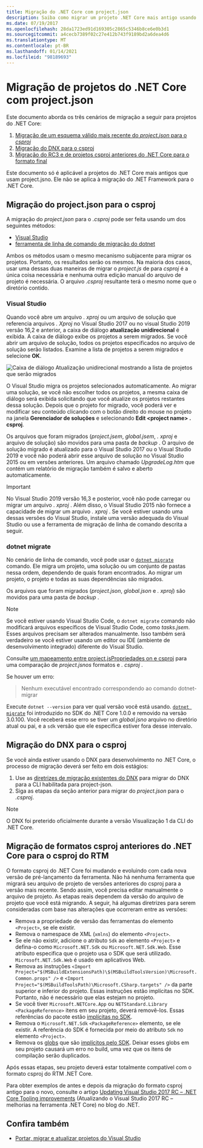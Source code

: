 ```yaml
---
title: Migração do .NET Core com project.json
description: Saiba como migrar um projeto .NET Core mais antigo usando project.json
ms.date: 07/19/2017
ms.openlocfilehash: 28da1723ed91d169305c2865c5346b8ce6e0b3d1
ms.sourcegitcommit: a4cecb7389f02c27e412b743f9189bd2a6dea4d6
ms.translationtype: MT
ms.contentlocale: pt-BR
ms.lasthandoff: 01/14/2021
ms.locfileid: "98189693"
---
```

# <a name="migrating-net-core-projects-from-projectjson"></a>Migração de projetos do .NET Core com project.json

Este documento aborda os três cenários de migração a seguir para projetos do .NET Core:

1. [Migração de um esquema válido mais recente do *project.json* para o *csproj*](#migration-from-projectjson-to-csproj)
2. [Migração do DNX para o csproj](#migration-from-dnx-to-csproj)
3. [Migração do RC3 e de projetos csproj anteriores do .NET Core para o formato final](#migration-from-earlier-net-core-csproj-formats-to-rtm-csproj)

Este documento só é aplicável a projetos do .NET Core mais antigos que usam project.jsno. Ele não se aplica à migração do .NET Framework para o .NET Core.

## <a name="migration-from-projectjson-to-csproj"></a>Migração do project.json para o csproj

A migração do *project.json* para o *.csproj* pode ser feita usando um dos seguintes métodos:

- [Visual Studio](#visual-studio)
- [ferramenta de linha de comando de migração do dotnet](#dotnet-migrate)

Ambos os métodos usam o mesmo mecanismo subjacente para migrar os projetos. Portanto, os resultados serão os mesmos. Na maioria dos casos, usar uma dessas duas maneiras de migrar o *project.js* de para *csproj* é a única coisa necessária e nenhuma outra edição manual do arquivo de projeto é necessária. O arquivo *.csproj* resultante terá o mesmo nome que o diretório contido.

### <a name="visual-studio"></a>Visual Studio

Quando você abre um arquivo *. xproj* ou um arquivo de solução que referencia arquivos *. Xproj* no Visual Studio 2017 ou no visual Studio 2019 versão 16,2 e anterior, a caixa de diálogo **atualização unidirecional** é exibida. A caixa de diálogo exibe os projetos a serem migrados. Se você abrir um arquivo de solução, todos os projetos especificados no arquivo de solução serão listados. Examine a lista de projetos a serem migrados e selecione **OK**.

![Caixa de diálogo Atualização unidirecional mostrando a lista de projetos que serão migrados](media/one-way-upgrade.jpg)

O Visual Studio migra os projetos selecionados automaticamente. Ao migrar uma solução, se você não escolher todos os projetos, a mesma caixa de diálogo será exibida solicitando que você atualize os projetos restantes dessa solução. Depois que o projeto for migrado, você poderá ver e modificar seu conteúdo clicando com o botão direito do mouse no projeto na janela **Gerenciador de soluções** e selecionando **Edit \<project name> . csproj**.

Os arquivos que foram migrados (*project.jsem*, *global.jsem*, *. xproj* e arquivo de solução) são movidos para uma pasta de *backup* . O arquivo de solução migrado é atualizado para o Visual Studio 2017 ou o Visual Studio 2019 e você não poderá abrir esse arquivo de solução no Visual Studio 2015 ou em versões anteriores. Um arquivo chamado *UpgradeLog.htm* que contém um relatório de migração também é salvo e aberto automaticamente.

> [!IMPORTANT]
> No Visual Studio 2019 versão 16,3 e posterior, você não pode carregar ou migrar um arquivo *. xproj* . Além disso, o Visual Studio 2015 não fornece a capacidade de migrar um arquivo *. xproj* . Se você estiver usando uma dessas versões do Visual Studio, instale uma versão adequada do Visual Studio ou use a ferramenta de migração de linha de comando descrita a seguir.

### <a name="dotnet-migrate"></a>dotnet migrate

No cenário de linha de comando, você pode usar o [`dotnet migrate`](../tools/dotnet-migrate.md) comando. Ele migra um projeto, uma solução ou um conjunto de pastas nessa ordem, dependendo de quais foram encontrados. Ao migrar um projeto, o projeto e todas as suas dependências são migrados.

Os arquivos que foram migrados (*project.json*, *global.json* e *. xproj*) são movidos para uma pasta de *backup* .

> [!NOTE]
> Se você estiver usando Visual Studio Code, o `dotnet migrate` comando não modificará arquivos específicos de Visual Studio Code, como *tasks.jsem*. Esses arquivos precisam ser alterados manualmente.
> Isso também será verdadeiro se você estiver usando um editor ou IDE (ambiente de desenvolvimento integrado) diferente do Visual Studio.

Consulte [um mapeamento entre project.jsPropriedades on e csproj](../tools/project-json-to-csproj.md) para uma comparação de *project.jsnos* formatos e *. csproj* .

Se houver um erro:

> Nenhum executável encontrado correspondendo ao comando dotnet-migrar

Execute `dotnet --version` para ver qual versão você está usando. [`dotnet migrate`](../tools/dotnet-migrate.md) foi introduzido no SDK do .NET Core 1.0.0 e removido na versão 3.0.100.
Você receberá esse erro se tiver um *global.jsno* arquivo no diretório atual ou pai, e a `sdk` versão que ele especifica estiver fora desse intervalo.

## <a name="migration-from-dnx-to-csproj"></a>Migração do DNX para o csproj

Se você ainda estiver usando o DNX para desenvolvimento no .NET Core, o processo de migração deverá ser feito em dois estágios:

1. Use as [diretrizes de migração existentes do DNX](from-dnx.md) para migrar do DNX para a CLI habilitada para project-json.
2. Siga as etapas da seção anterior para migrar do *project.json* para o *.csproj*.

> [!NOTE]
> O DNX foi preterido oficialmente durante a versão Visualização 1 da CLI do .NET Core.

## <a name="migration-from-earlier-net-core-csproj-formats-to-rtm-csproj"></a>Migração de formatos csproj anteriores do .NET Core para o csproj do RTM

O formato csproj do .NET Core foi mudando e evoluindo com cada nova versão de pré-lançamento da ferramenta. Não há nenhuma ferramenta que migrará seu arquivo de projeto de versões anteriores do csproj para a versão mais recente. Sendo assim, você precisa editar manualmente o arquivo de projeto. As etapas reais dependem da versão do arquivo de projeto que você está migrando. A seguir, há algumas diretrizes para serem consideradas com base nas alterações que ocorreram entre as versões:

- Remova a propriedade de versão das ferramentas do elemento `<Project>`, se ele existir.
- Remova o namespace de XML (`xmlns`) do elemento `<Project>`.
- Se ele não existir, adicione o atributo `Sdk` ao elemento `<Project>` e defina-o como `Microsoft.NET.Sdk` ou `Microsoft.NET.Sdk.Web`. Esse atributo especifica que o projeto usa o SDK que será utilizado. `Microsoft.NET.Sdk.Web` é usado em aplicativos Web.
- Remova as instruções `<Import Project="$(MSBuildExtensionsPath)\$(MSBuildToolsVersion)\Microsoft.Common.props" />` e `<Import Project="$(MSBuildToolsPath)\Microsoft.CSharp.targets" />` da parte superior e inferior do projeto. Essas instruções estão implícitas no SDK. Portanto, não é necessário que elas estejam no projeto.
- Se você tiver `Microsoft.NETCore.App` ou `NETStandard.Library` `<PackageReference>` itens em seu projeto, deverá removê-los. Essas referências do pacote estão [implícitas no SDK](../project-sdk/overview.md).
- Remova o `Microsoft.NET.Sdk` `<PackageReference>` elemento, se ele existir. A referência do SDK é fornecida por meio do atributo `Sdk` no elemento `<Project>`.
- Remova os [globs](https://en.wikipedia.org/wiki/Glob_(programming)) que são [implícitos pelo SDK](../project-sdk/overview.md#default-includes-and-excludes). Deixar esses globs em seu projeto causará um erro no build, uma vez que os itens de compilação serão duplicados.

Após essas etapas, seu projeto deverá estar totalmente compatível com o formato csproj do RTM .NET Core.

Para obter exemplos de antes e depois da migração do formato csproj antigo para o novo, consulte o artigo [Updating Visual Studio 2017 RC – .NET Core Tooling improvements](https://devblogs.microsoft.com/dotnet/updating-visual-studio-2017-rc-net-core-tooling-improvements/) (Atualizando o Visual Studio 2017 RC – melhorias na ferramenta .NET Core) no blog do .NET.

## <a name="see-also"></a>Confira também

- [Portar, migrar e atualizar projetos do Visual Studio](/visualstudio/porting/port-migrate-and-upgrade-visual-studio-projects)
